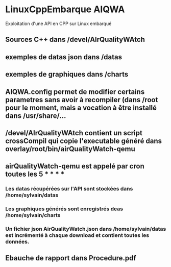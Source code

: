# LinuxCppEmbarque AIQWA
Exploitation d'une API en CPP sur Linux embarqué

## Sources C++ dans /devel/AIrQualityWAtch
## exemples de datas json dans /datas
## exemples de graphiques dans /charts
## AIQWA.config permet de modifier certains parametres sans avoir à recompiler (dans /root pour le moment, mais a vocation à être installé dans /usr/share/...
## /devel/AIrQualityWAtch contient un script crossCompil qui copie l'executable généré dans overlay/root/bin/airQualityWatch-qemu
##  airQualityWatch-qemu est appelé par cron toutes les 5 * * * * 
###  Les datas récupérées sur l'API sont stockées dans /home/sylvain/datas
### Les graphiques générés sont enregistrés deas /home/sylvain/charts
### Un fichier json AirQualityWatch.json dans /home/sylvain/datas est incrémenté à chaque download et contient toutes les données.

## Ebauche de rapport dans Procedure.pdf

